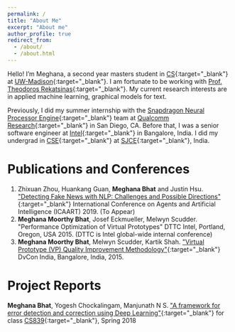 ```yaml
---
permalink: /
title: "About Me"
excerpt: "About me"
author_profile: true
redirect_from: 
  - /about/
  - /about.html
---
```


Hello! I’m Meghana, a second year masters student in [CS](https://www.cs.wisc.edu/){:target="_blank"} at [UW-Madison](https://www.wisc.edu/){:target="_blank"}. I am fortunate to be working with [Prof. Theodoros Rekatsinas](http://pages.cs.wisc.edu/~thodrek/){:target="_blank"}. My current research interests are in applied machine learning, graphical models for text.

Previously, I did my summer internship with the [Snapdragon Neural Processor Engine](https://developer.qualcomm.com/software/qualcomm-neural-processing-sdk){:target="_blank"} team at [Qualcomm Research](https://www.qualcomm.com/){:target="_blank"} in San Diego, CA. Before that, I was a senior software engineer at [Intel](https://www.intel.com/content/www/us/en/homepage.html){:target="_blank"} in Bangalore, India. I did my undergrad in [CSE](https://sjce.ac.in/dept/cs/){:target="_blank"} at [SJCE](https://sjce.ac.in/){:target="_blank"}, India.

Publications and Conferences
=============================
1. Zhixuan Zhou, Huankang Guan,  **Meghana Bhat** and Justin Hsu. ["Detecting Fake News with NLP: Challenges and Possible Directions"](https://meghu2791.github.io/Fake_News_Detection.pdf){:target="_blank"} International Conference on Agents and Artificial Intelligence (ICAART) 2019. (To Appear)
2. **Meghana Moorthy Bhat**, Josef Eckmueller, Melwyn Scudder. "Performance Optimization of Virtual Prototypes" DTTC Intel, Portland, Oregon, USA 2015. (DTTC is Intel global-wide internal conference)
3. **Meghana Moorthy Bhat**, Melwyn Scudder, Kartik Shah. ["Virtual Prototype (VP) Quality Improvement Methodology"](https://dvcon-india.org/sites/dvcon-india.org/files/archive/2015/proceedings/132_VP_Quality_Improvement.pdf){:target="_blank"} DvCon India, Bangalore, India, 2015.

Project Reports
================
**Meghana Bhat**, Yogesh Chockalingam, Manjunath N S. ["A framework for error detection and correction using Deep Learning"](https://meghu2791.github.io/deeprepair.pdf){:target="_blank"} for class [CS839](https://thodrek.github.io/CS839_spring18/){:target="_blank"}, Spring 2018
